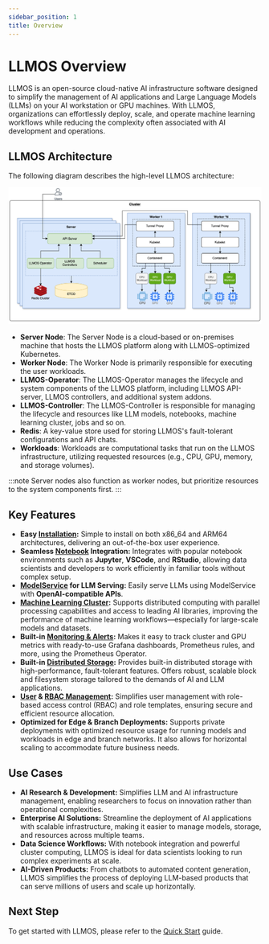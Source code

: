 ```yaml
---
sidebar_position: 1
title: Overview
---
```


# LLMOS Overview

LLMOS is an open-source cloud-native AI infrastructure software designed to simplify the management of AI applications and Large Language Models (LLMs)  on your AI workstation or GPU machines. 
With LLMOS, organizations can effortlessly deploy, scale, and operate machine learning workflows while reducing the complexity often associated with AI development and operations.

## LLMOS Architecture
The following diagram describes the high-level LLMOS architecture:

![LLMOS Architecture](/img/docs/llmos-arch.svg)

- **Server Node**: The Server Node is a cloud-based or on-premises machine that hosts the LLMOS platform along with LLMOS-optimized Kubernetes.
- **Worker Node**: The Worker Node is primarily responsible for executing the user workloads.
- **LLMOS-Operator**: The LLMOS-Operator manages the lifecycle and system components of the LLMOS platform, including LLMOS API-server, LLMOS controllers, and additional system addons.
- **LLMOS-Controller**: The LLMOS-Controller is responsible for managing the lifecycle and resources like LLM models, notebooks, machine learning cluster, jobs and so on.
- **Redis**: A key-value store used for storing LLMOS's fault-tolerant configurations and API chats.
- **Workloads**: Workloads are computational tasks that run on the LLMOS infrastructure, utilizing requested resources (e.g., CPU, GPU, memory, and storage volumes).

:::note 
Server nodes also function as worker nodes, but prioritize resources to the system components first.
:::

## Key Features
- **Easy [Installation](./quickstart):** Simple to install on both x86_64 and ARM64 architectures, delivering an out-of-the-box user experience.
- **Seamless [Notebook](./user_guide/notebooks.md) Integration:** Integrates with popular notebook environments such as **Jupyter**, **VSCode**, and **RStudio**, allowing data scientists and developers to work efficiently in familiar tools without complex setup.
- **[ModelService](./user_guide/modelservice.md) for LLM Serving:** Easily serve LLMs using ModelService with **OpenAI-compatible APIs**.
- **[Machine Learning Cluster](./user_guide/ml_clusters):** Supports distributed computing with parallel processing capabilities and access to leading AI libraries, improving the performance of machine learning workflows—especially for large-scale models and datasets.
- **Built-in [Monitoring & Alerts](./user_guide/monitoring/enable-monitoring):** Makes it easy to track cluster and GPU metrics with ready-to-use Grafana dashboards, Prometheus rules, and more, using the Prometheus Operator.
- **Built-in [Distributed Storage](./user_guide/storage/system-storage):** Provides built-in distributed storage with high-performance, fault-tolerant features. Offers robust, scalable block and filesystem storage tailored to the demands of AI and LLM applications.
- **[User](./user_and_auth/user) & [RBAC Management](./user_and_auth/role-template):** Simplifies user management with role-based access control (RBAC) and role templates, ensuring secure and efficient resource allocation.
- **Optimized for Edge & Branch Deployments:** Supports private deployments with optimized resource usage for running models and workloads in edge and branch networks. It also allows for horizontal scaling to accommodate future business needs.

## Use Cases
- **AI Research & Development:** Simplifies LLM and AI infrastructure management, enabling researchers to focus on innovation rather than operational complexities.
- **Enterprise AI Solutions:** Streamline the deployment of AI applications with scalable infrastructure, making it easier to manage models, storage, and resources across multiple teams.
- **Data Science Workflows:** With notebook integration and powerful cluster computing, LLMOS is ideal for data scientists looking to run complex experiments at scale.
- **AI-Driven Products:** From chatbots to automated content generation, LLMOS simplifies the process of deploying LLM-based products that can serve millions of users and scale up horizontally.

## Next Step

To get started with LLMOS, please refer to the [Quick Start](./quickstart) guide.
